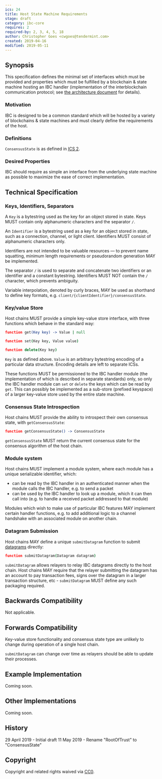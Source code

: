 ```yaml
---
ics: 24
title: Host State Machine Requirements
stage: draft
category: ibc-core
requires: 2
required-by: 2, 3, 4, 5, 18
author: Christopher Goes <cwgoes@tendermint.com>
created: 2019-04-16
modified: 2019-05-11
---
```


## Synopsis

This specification defines the minimal set of interfaces which must be provided and properties which must be fulfilled by a blockchain & state machine hosting an IBC handler (implementation of the interblockchain communication protocol; see [the architecture document](../../docs/ibc/1_IBC_ARCHITECTURE.md) for details).

### Motivation

IBC is designed to be a common standard which will be hosted by a variety of blockchains & state machines and must clearly define the requirements of the host.

### Definitions

`ConsensusState` is as defined in [ICS 2](../ics-2-consensus-requirements).

### Desired Properties

IBC should require as simple an interface from the underlying state machine as possible to maximize the ease of correct implementation.

## Technical Specification

### Keys, Identifiers, Separators

A `Key` is a bytestring used as the key for an object stored in state. Keys MUST contain only alphanumeric characters and the separator `/`.

An `Identifier` is a bytestring used as a key for an object stored in state, such as a connection, channel, or light client. Identifiers MUST consist of alphanumeric characters only.

Identifiers are not intended to be valuable resources — to prevent name squatting, minimum length requirements or pseudorandom generation MAY be implemented.

The separator `/` is used to separate and concatenate two identifiers or an identifier and a constant bytestring. Identifiers MUST NOT contain the `/` character, which prevents ambiguity.

Variable interpolation, denoted by curly braces, MAY be used as shorthand to define key formats, e.g. `client/{clientIdentifier}/consensusState`.

### Key/value Store

Host chains MUST provide a simple key-value store interface, with three functions which behave in the standard way:

```coffeescript
function get(Key key) -> Value | null
```

```coffeescript
function set(Key key, Value value)
```

```coffeescript
function delete(Key key)
```

`Key` is as defined above. `Value` is an arbitrary bytestring encoding of a particular data structure. Encoding details are left to separate ICSs.

These functions MUST be permissioned to the IBC handler module (the implementation of which is described in separate standards) only, so only the IBC handler module can `set` or `delete` the keys which can be read by `get`. This can possibly be implemented as a sub-store (prefixed keyspace) of a larger key-value store used by the entire state machine.

### Consensus State Introspection

Host chains MUST provide the ability to introspect their own consensus state, with `getConsensusState`:

```coffeescript
function getConsensusState() -> ConsensusState
```

`getConsensusState` MUST return the current consensus state for the consensus algorithm of the host chain.

### Module system

Host chains MUST implement a module system, where each module has a unique serializable identifier, which:
- can be read by the IBC handler in an authenticated manner when the module calls the IBC handler, e.g. to send a packet
- can be used by the IBC handler to look up a module, which it can then call into (e.g. to handle a received packet addressed to that module)

Modules which wish to make use of particular IBC features MAY implement certain handler functions, e.g. to add additional logic to a channel handshake with an associated module on another chain.

### Datagram Submission

Host chains MAY define a unique `submitDatagram` function to submit [datagrams](../../docs/ibc/2_IBC_TERMINOLOGY.md) directly:

```coffeescript
function submitDatagram(Datagram datagram)
```

`submitDatagram` allows relayers to relay IBC datagrams directly to the host chain. Host chains MAY require that the relayer submitting the datagram has an account to pay transaction fees, signs over the datagram in a larger transaction structure, etc - `submitDatagram` MUST define any such packaging required.

## Backwards Compatibility

Not applicable.

## Forwards Compatibility

Key-value store functionality and consensus state type are unlikely to change during operation of a single host chain.

`submitDatagram` can change over time as relayers should be able to update their processes.

## Example Implementation

Coming soon.

## Other Implementations

Coming soon.

## History

29 April 2019 - Initial draft
11 May 2019 - Rename "RootOfTrust" to "ConsensusState"

## Copyright

Copyright and related rights waived via [CC0](https://creativecommons.org/publicdomain/zero/1.0/).
